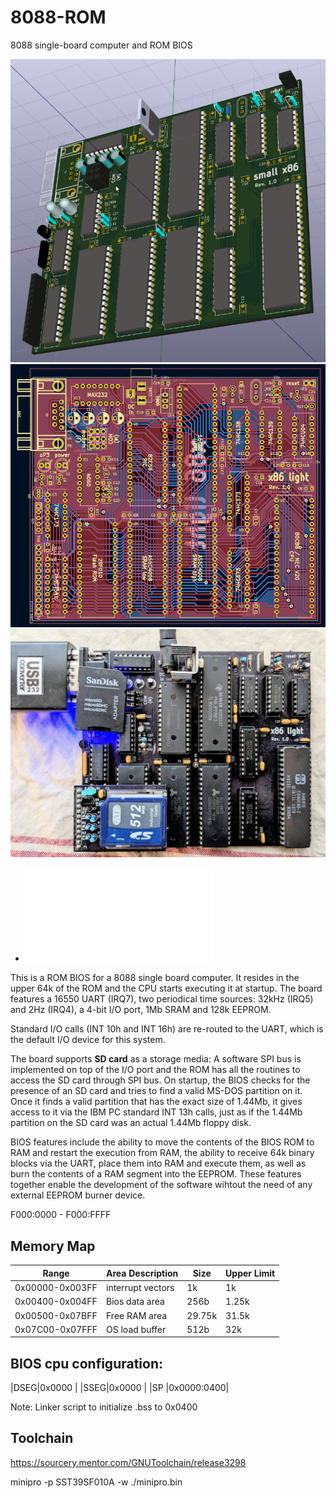 # 8088-ROM
8088 single-board computer and ROM BIOS

![image small x86](pcb.png)
![pcbd](pcbd.png)
![image board3](board3.jpg)


* ![Schematics](schematics.pdf)


This is a ROM BIOS for a 8088 single board computer. It resides in the upper 64k of the ROM and the CPU starts executing it at startup.
The board features a 16550 UART (IRQ7), two periodical time sources: 32kHz (IRQ5) and 2Hz (IRQ4), a 4-bit I/O port, 1Mb SRAM and 128k EEPROM.

Standard I/O calls (INT 10h and INT 16h) are re-routed to the UART, which is the default I/O device for this system.

The board supports **SD card** as a storage media:
A software SPI bus is implemented on top of the I/O port and the ROM has all the routines to access the SD card through SPI bus. On startup, the BIOS checks for the presence of an SD card and tries to find a valid MS-DOS partition on it. Once it finds a valid partition that has the exact size of 1.44Mb, it gives access to it via the IBM PC standard INT 13h calls, just as if the 1.44Mb partition on the SD card was an actual 1.44Mb floppy disk.

BIOS features include the ability to move the contents of the BIOS ROM to RAM and restart the execution from RAM, the ability to receive 64k binary blocks via the UART, place them into RAM and execute them, as well as burn the contents of a RAM segment into the EEPROM. These features together enable the development of the software wihtout the need of any external EEPROM burner device.

F000:0000 - F000:FFFF

## Memory Map

|Range             |    Area Description  |   Size    | Upper Limit |
|------------------|----------------------|-----------|-------------|
|0x00000-0x003FF   |     interrupt vectors|   1k      | 1k          |
|0x00400-0x004FF   |     Bios data area   |   256b    | 1.25k       |
|0x00500-0x07BFF   |     Free RAM area    | 29.75k    | 31.5k       |
|0x07C00-0x07FFF   |     OS load buffer   |   512b    | 32k         |

## BIOS cpu configuration:

|DSEG|0x0000     |
|SSEG|0x0000     |
|SP  |0x0000:0400|

Note: Linker script to initialize .bss to 0x0400


## Toolchain
https://sourcery.mentor.com/GNUToolchain/release3298

minipro -p SST39SF010A -w ./minipro.bin

